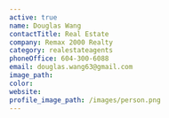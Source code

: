 ```yaml
---
active: true
name: Douglas Wang
contactTitle: Real Estate
company: Remax 2000 Realty
category: realestateagents
phoneOffice: 604-300-6088
email: douglas.wang63@gmail.com
image_path:
color:
website:
profile_image_path: /images/person.png
---
```



